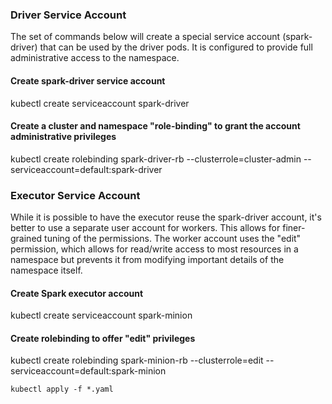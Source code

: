 ### Driver Service Account
The set of commands below will create a special service account (spark-driver) that can be used by the driver pods. It is configured to provide full administrative access to the namespace.

#### Create spark-driver service account
kubectl create serviceaccount spark-driver

#### Create a cluster and namespace "role-binding" to grant the account administrative privileges
kubectl create rolebinding spark-driver-rb --clusterrole=cluster-admin --serviceaccount=default:spark-driver

### Executor Service Account
While it is possible to have the executor reuse the spark-driver account, it's better to use a separate user account for workers. This allows for finer-grained tuning of the permissions. The worker account uses the "edit" permission, which allows for read/write access to most resources in a namespace but prevents it from modifying important details of the namespace itself.

#### Create Spark executor account
kubectl create serviceaccount spark-minion

#### Create rolebinding to offer "edit" privileges
kubectl create rolebinding spark-minion-rb --clusterrole=edit --serviceaccount=default:spark-minion

```
kubectl apply -f *.yaml
```
